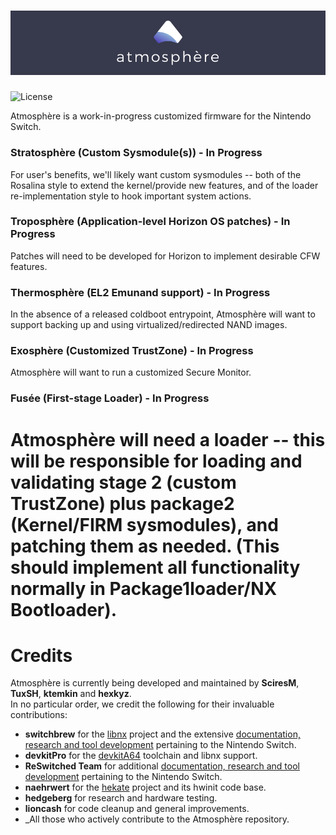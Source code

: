 
![Banner](img/banner.png?raw=true)
=====

![License](https://img.shields.io/badge/License-GPLv2-blue.svg)

Atmosphère is a work-in-progress customized firmware for the Nintendo Switch.


### Stratosphère (Custom Sysmodule(s)) - In Progress

For user's benefits, we'll likely want custom sysmodules -- both of the Rosalina style to extend the kernel/provide new features, and of the loader re-implementation style to hook important system actions.


### Troposphère (Application-level Horizon OS patches) - In Progress

Patches will need to be developed for Horizon to implement desirable CFW features.



### Thermosphère (EL2 Emunand support) - In Progress

In the absence of a released coldboot entrypoint, Atmosphère will want to support backing up and using virtualized/redirected NAND images.


### Exosphère (Customized TrustZone) - In Progress

Atmosphère will want to run a customized Secure Monitor.


### Fusée (First-stage Loader) - In Progress

Atmosphère will need a loader -- this will be responsible for loading and validating stage 2 (custom TrustZone) plus package2 (Kernel/FIRM sysmodules), and patching them as needed. (This should implement all functionality normally in Package1loader/NX Bootloader).
=======
Credits
=====

Atmosphère is currently being developed and maintained by __SciresM__, __TuxSH__, __ktemkin__ and __hexkyz__.<br>
In no particular order, we credit the following for their invaluable contributions:

* __switchbrew__ for the [libnx](https://github.com/switchbrew/libnx) project and the extensive [documentation, research and tool development](http://switchbrew.org) pertaining to the Nintendo Switch.
* __devkitPro__ for the [devkitA64](https://devkitpro.org/) toolchain and libnx support.
* __ReSwitched Team__ for additional [documentation, research and tool development](https://reswitched.tech/) pertaining to the Nintendo Switch.
* __naehrwert__ for the [hekate](https://github.com/nwert/hekate) project and its hwinit code base.
* __hedgeberg__ for research and hardware testing.
* __lioncash__ for code cleanup and general improvements.
* _All those who actively contribute to the Atmosphère repository.
